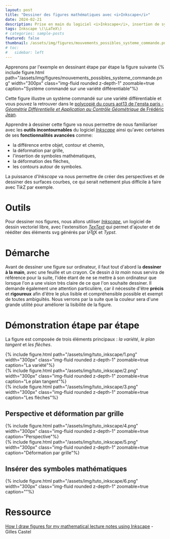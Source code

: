 ```yaml
---
layout: post
title: "Dessiner des figures mathématiques avec <i>Inkscape</i>"
date: 2024-02-21
description: Prise en main du logiciel <i>Inkscape</i>, insertion de symboles mathématiques et autres fonctionnalités avancées
tags: Inkscape \(\LaTeX\) 
# categories: sample-posts
featured: false
thumbnail: /assets/img/figures/mouvements_possibles_systeme_commande.png
# toc:
#   sidebar: left
---
```


Apprenons par l'exemple en dessinant étape par étape la figure suivante
{% include figure.html path="/assets/img/figures/mouvements_possibles_systeme_commande.png" width="300px" class="img-fluid rounded z-depth-1" zoomable=true caption="Système commandé sur une variété différentiable"%}

Cette figure illustre un système commandé sur une variété différentiable et vous pouvez la retrouver dans le <a href='https://ensta-paris.hal.science/hal-03243924v3/document'>polycopié du cours <span class='capitales'>aot</span><span class='chiffres-capitaux'>13</span> de l'<span class='capitales'>ensta</span> <span class='capitales'>p</span>aris - <i>Géométrie Différentielle et Application au Contrôle Géométrique</i> de Frédéric <span class='capitales'>Jean</span></a>.

Apprendre à dessiner cette figure va nous permettre de nous familiariser avec les **outils incontournables** du logiciel *[Inkscape](https://inkscape.org/fr/)* ainsi qu'avec certaines de ses **fonctionnalités avancées** comme:
* la différence entre objet, contour et chemin,
* la déformation par grille,
* l'insertion de symboles mathématiques,
* la déformation des flèches,
* les contours autour de symboles.

La puissance d'*Inkscape* va nous permettre de créer des perspectives et de dessiner des surfaces courbes, ce qui serait nettement plus difficile à faire avec Ti*k*Z par exemple. 

# Outils

Pour dessiner nos figures, nous allons utiliser *[Inkscape](https://inkscape.org/fr/)*, un logiciel de dessin vectoriel libre, avec l'extensition *[TexText](https://textext.github.io/textext/)* qui permet d'ajouter et de rééditer des éléments <span class="capitales">svg</span> générés par <span style='position:relative;'>L</span><span style='position:relative; font-size:0.7em; top:-0.25em; right:0.33em;'>A</span><span style='position:relative; right:0.335em'>T</span><span style='position:relative; top:0.15em; right:0.51em;'>E</span><span style='position:relative; top:0em; right:0.685em;'>X</span> <span style='position:relative; top:0em; right:0.685em;'>et *Typst*.</span>

# Démarche

Avant de dessiner une figure sur ordinateur, il faut tout d'abord la **dessiner à la main**, avec une feuille et un crayon. Ce dessin *à la main* nous servira de référence pour la suite, l'idée étant de ne se mettre à son ordinateur que lorsque l'on a une vision très claire de ce que l'on souhaite dessiner. Il demande également une attention particulière, car il nécessite d'être **précis** et **rigoureux** afin d'être le plus lisible et compréhensible possible et exempt de toutes ambiguïtés.
Nous verrons par la suite que la couleur sera d'une grande utilité pour améliorer la lisibilité de la figure. 

# Démonstration étape par étape

La figure est composée de trois éléments principaux : *la variété*, *le plan tangent* et *les flèches*.


<div class="row mt-3">
    <div class="col-sm mt-3 mt-md-0">
        {% include figure.html path="/assets/img/tuto_inkscape/1.png" width="300px" class="img-fluid rounded z-depth-1" zoomable=true caption="La variété"%}
    </div>
    <div class="col-sm mt-3 mt-md-0">
        {% include figure.html path="/assets/img/tuto_inkscape/2.png" width="300px" class="img-fluid rounded z-depth-1" zoomable=true caption="Le plan tangent"%}
    </div>
    <div class="col-sm mt-3 mt-md-0">
        {% include figure.html path="/assets/img/tuto_inkscape/3.png" width="300px" class="img-fluid rounded z-depth-1" zoomable=true caption="Les flèches"%}
    </div>
</div>

## Perspective et déformation par grille

<div class="row mt-2">
    <div class="col-sm mt-2 mt-md-0">
        {% include figure.html path="/assets/img/tuto_inkscape/4.png" width="300px" class="img-fluid rounded z-depth-1" zoomable=true caption="Perspective"%}
    </div>
    <div class="col-sm mt-2 mt-md-0">
        {% include figure.html path="/assets/img/tuto_inkscape/5.png" width="300px" class="img-fluid rounded z-depth-1" zoomable=true caption="Déformation par grille"%}
    </div>
</div>

## Insérer des symboles mathématiques

{% include figure.html path="/assets/img/tuto_inkscape/6.png" width="300px" class="img-fluid rounded z-depth-1" zoomable=true caption=""%}

# Ressource
<a href="https://castel.dev/post/lecture-notes-2/" target="_blank">How I draw figures for my mathematical lecture notes using Inkscape</a> - Gilles <span class="capitales">Castel</span>

